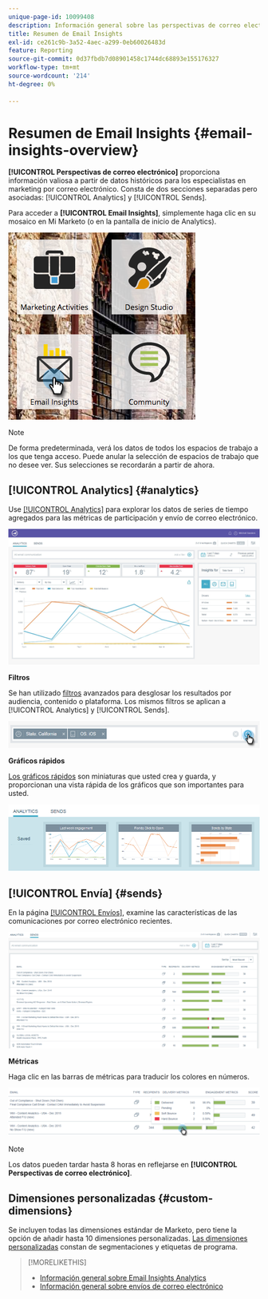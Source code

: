 ```yaml
---
unique-page-id: 10099408
description: Información general sobre las perspectivas de correo electrónico - Documentos de Marketo - Documentación del producto
title: Resumen de Email Insights
exl-id: ce261c9b-3a52-4aec-a299-0eb60026483d
feature: Reporting
source-git-commit: 0d37fbdb7d08901458c1744dc68893e155176327
workflow-type: tm+mt
source-wordcount: '214'
ht-degree: 0%

---
```


# Resumen de Email Insights {#email-insights-overview}

**[!UICONTROL Perspectivas de correo electrónico]** proporciona información valiosa a partir de datos históricos para los especialistas en marketing por correo electrónico. Consta de dos secciones separadas pero asociadas: [!UICONTROL Analytics] y [!UICONTROL Sends].

Para acceder a **[!UICONTROL Email Insights]**, simplemente haga clic en su mosaico en Mi Marketo (o en la pantalla de inicio de Analytics).

![](assets/icon.png)

>[!NOTE]
>
>De forma predeterminada, verá los datos de todos los espacios de trabajo a los que tenga acceso. Puede anular la selección de espacios de trabajo que no desee ver. Sus selecciones se recordarán a partir de ahora.

## [!UICONTROL Analytics] {#analytics}

Use [[!UICONTROL Analytics]](/help/marketo/product-docs/reporting/email-insights/email-insights-analytics-overview.md) para explorar los datos de series de tiempo agregados para las métricas de participación y envío de correo electrónico.

![](assets/emailanalytics.jpg)

**Filtros**

Se han utilizado [filtros](/help/marketo/product-docs/reporting/email-insights/filtering-in-email-insights.md) avanzados para desglosar los resultados por audiencia, contenido o plataforma. Los mismos filtros se aplican a [!UICONTROL Analytics] y [!UICONTROL Sends].

![](assets/filter.png)

**Gráficos rápidos**

[Los gráficos rápidos](/help/marketo/product-docs/reporting/email-insights/email-insights-quick-charts.md) son miniaturas que usted crea y guarda, y proporcionan una vista rápida de los gráficos que son importantes para usted.

![](assets/three.png)

## [!UICONTROL Envía] {#sends}

En la página [[!UICONTROL Envíos]](/help/marketo/product-docs/reporting/email-insights/email-insights-sends-overview.md), examine las características de las comunicaciones por correo electrónico recientes.

![](assets/two.png)

**Métricas**

Haga clic en las barras de métricas para traducir los colores en números.

![](assets/delivery-metrics.png)

>[!NOTE]
>
>Los datos pueden tardar hasta 8 horas en reflejarse en **[!UICONTROL Perspectivas de correo electrónico]**.

## Dimensiones personalizadas {#custom-dimensions}

Se incluyen todas las dimensiones estándar de Marketo, pero tiene la opción de añadir hasta 10 dimensiones personalizadas. [Las dimensiones personalizadas](/help/marketo/product-docs/reporting/email-insights/custom-dimensions-for-email-insights.md) constan de segmentaciones y etiquetas de programa.

>[!MORELIKETHIS]
>
>* [Información general sobre Email Insights Analytics](/help/marketo/product-docs/reporting/email-insights/email-insights-analytics-overview.md)
>* [Información general sobre envíos de correo electrónico](/help/marketo/product-docs/reporting/email-insights/email-insights-sends-overview.md)
